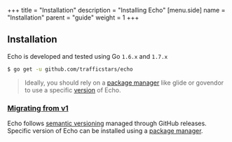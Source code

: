 +++
title = "Installation"
description = "Installing Echo"
[menu.side]
  name = "Installation"
  parent = "guide"
  weight = 1
+++

## Installation

Echo is developed and tested using Go `1.6.x` and `1.7.x`

```sh
$ go get -u github.com/trafficstars/echo
```

> Ideally, you should rely on a [package manager](https://github.com/avelino/awesome-go#package-management) like glide or govendor to use a specific [version](https://github.com/trafficstars/echo/releases) of Echo.

### [Migrating from v1](/guide/migrating)

Echo follows [semantic versioning](http://semver.org) managed through GitHub releases.
Specific version of Echo can be installed using a [package manager](https://github.com/avelino/awesome-go#package-management).
